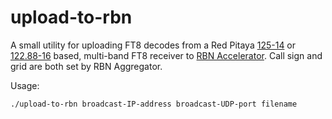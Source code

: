 # upload-to-rbn
A small utility for uploading FT8 decodes from a 
Red Pitaya [125-14](https://github.com/pavel-demin/red-pitaya-notes) or
[122.88-16](https://github.com/pavel-demin/stemlab-sdr-notes) based, multi-band FT8 receiver to [RBN Accelerator](http://www.reversebeacon.net/pages/Aggregator+34). Call sign and grid are both set by RBN Aggregator.

Usage: 

`./upload-to-rbn broadcast-IP-address broadcast-UDP-port filename`
